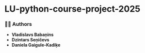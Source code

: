 # LU-python-course-project-2025

### 👨‍💻 Authors
- **Vladislavs Babaņins**
- **Dzintars Seņičevs**
- **Daniela Gaigule-Kadiķe**
